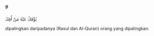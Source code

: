 ##### 9

<span class="ayah">يُؤْفَكُ عَنْهُ مَنْ أُفِكَ</span>

<span class="ayah_translation">dipalingkan daripadanya (Rasul dan Al-Quran) orang yang dipalingkan.</span>
